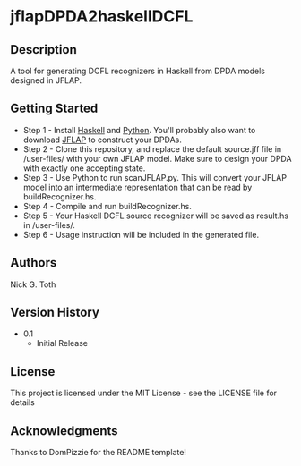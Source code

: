 # jflapDPDA2haskellDCFL

## Description

A tool for generating DCFL recognizers in Haskell from DPDA models designed in JFLAP.

## Getting Started

- Step 1 - Install [Haskell](https://www.haskell.org) and [Python](https://www.python.org). You'll probably also want to download [JFLAP](https://www.jflap.org) to construct your DPDAs.
- Step 2 - Clone this repository, and replace the default source.jff file in /user-files/ with your own JFLAP model. Make sure to design your DPDA with exactly one accepting state.
- Step 3 - Use Python to run scanJFLAP.py. This will convert your JFLAP model into an intermediate representation that can be read by buildRecognizer.hs.
- Step 4 - Compile and run buildRecognizer.hs.
- Step 5 - Your Haskell DCFL source recognizer will be saved as result.hs in /user-files/.
- Step 6 - Usage instruction will be included in the generated file.

## Authors

  Nick G. Toth

## Version History
<!--
* 0.2
    * Various bug fixes and optimizations
    * See [commit change]() or [release history]()
-->
* 0.1
    * Initial Release

## License

This project is licensed under the MIT License - see the LICENSE file for details

## Acknowledgments

Thanks to DomPizzie for the README template!
